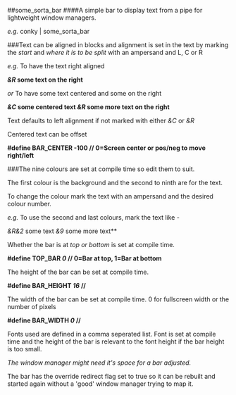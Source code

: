 ##some_sorta_bar
####A simple bar to display text from a pipe for lightweight window managers.

*e.g.* conky | some_sorta_bar

###Text can be aligned in blocks and alignment is set in the text by marking the *start* and *where it is to be split* with an ampersand and L, C or R

*e.g.* To have the text right aligned

***&R* some text on the right**

*or* To have some text centered and some on the right


***&C* some centered text *&R* some more text on the right**

Text defaults to left alignment if not marked with either *&C* or *&R*

Centered text can be offset 

**#define BAR_CENTER -100     // 0=Screen center or pos/neg to move right/left**

###The nine colours are set at compile time so edit them to suit.

The first colour is the background and the second to ninth are for the text.

To change the colour mark the text with an ampersand and the desired colour number.

*e.g.* To use the second and last colours, mark the text like -

**&R*&2* some text *&9* some more text**

Whether the bar is at *top or bottom* is set at compile time.

**#define TOP_BAR *0*        // 0=Bar at top, 1=Bar at bottom**

The height of the bar can be set at compile time.

**#define BAR_HEIGHT *16*    //**

The width of the bar can be set at compile time. 0 for fullscreen width or 
the number of pixels

**#define BAR_WIDTH *0*    //**

Fonts used are defined in a comma seperated list.
Font is set at compile time and the height of the bar is relevant to the font height 
if the bar height is too small.

*The window manager might need it's space for a bar adjusted.*

The bar has the override redirect flag set to true so it can be rebuilt and started again without a 'good' window manager trying to map it.
